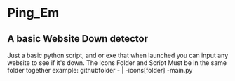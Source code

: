 # Ping_Em
A basic Website Down detector
-----------------------------
Just a basic python script, and or exe that when launched you can input any website to see if it's down.
The Icons Folder and Script Must be in the same folder together example:
githubfolder -
|
  -icons[folder]
  -main.py
